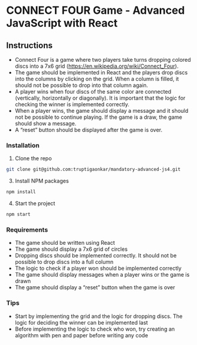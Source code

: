 # CONNECT FOUR Game - Advanced JavaScript with React

## Instructions
* Connect Four is a game where two players take turns dropping colored discs into a 7x6 grid (https://en.wikipedia.org/wiki/Connect_Four).
* The game should be implemented in React and the players drop discs into the columns by clicking on the grid. When a column is filled, it should not be possible to drop into that column again.
* A player wins when four discs of the same color are connected (vertically, horizontally or diagonally). It is important that the logic for checking the winner is implemented correctly.
* When a player wins, the game should display a message and it should not be possible to continue
playing. If the game is a draw, the game should show a message.
* A “reset” button should be displayed after the game is over.

### Installation
1. Clone the repo
```sh
git clone git@github.com:truptigaonkar/mandatory-advanced-js4.git
```
3. Install NPM packages
```sh
npm install
```
4. Start the project
```sh
npm start
```

### Requirements
* The game should be written using React
* The game should display a 7x6 grid of circles
* Dropping discs should be implemented correctly. It should not be possible to drop discs into a full column
* The logic to check if a player won should be implemented correctly
* The game should display messages when a player wins or the game is drawn
* The game should display a “reset” button when the game is over

### Tips
* Start by implementing the grid and the logic for dropping discs. The logic for deciding the winner can be implemented last
* Before implementing the logic to check who won, try creating an algorithm with pen and paper before writing any code 




